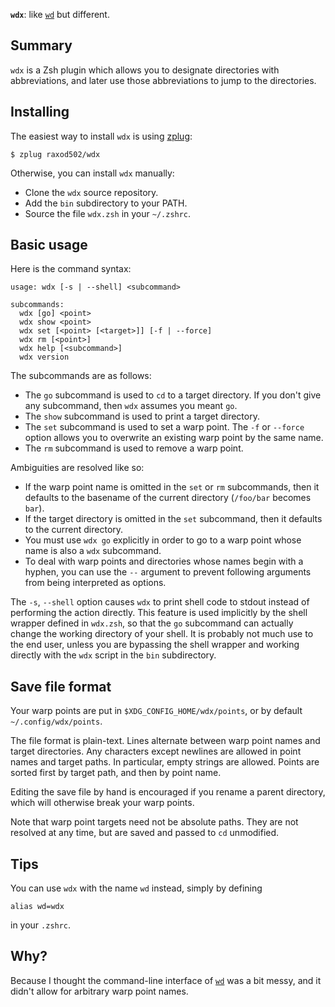 **`wdx`**: like [`wd`][wd] but different.

## Summary

`wdx` is a Zsh plugin which allows you to designate directories with
abbreviations, and later use those abbreviations to jump to the
directories.

## Installing

The easiest way to install `wdx` is using [zplug]:

    $ zplug raxod502/wdx

Otherwise, you can install `wdx` manually:

* Clone the `wdx` source repository.
* Add the `bin` subdirectory to your PATH.
* Source the file `wdx.zsh` in your `~/.zshrc`.

## Basic usage

Here is the command syntax:

    usage: wdx [-s | --shell] <subcommand>

    subcommands:
      wdx [go] <point>
      wdx show <point>
      wdx set [<point> [<target>]] [-f | --force]
      wdx rm [<point>]
      wdx help [<subcommand>]
      wdx version

The subcommands are as follows:

* The `go` subcommand is used to `cd` to a target directory. If you
  don't give any subcommand, then `wdx` assumes you meant `go`.
* The `show` subcommand is used to print a target directory.
* The `set` subcommand is used to set a warp point. The `-f` or
  `--force` option allows you to overwrite an existing warp point by
  the same name.
* The `rm` subcommand is used to remove a warp point.

Ambiguities are resolved like so:

* If the warp point name is omitted in the `set` or `rm` subcommands,
  then it defaults to the basename of the current directory
  (`/foo/bar` becomes `bar`).
* If the target directory is omitted in the `set` subcommand, then it
  defaults to the current directory.
* You must use `wdx go` explicitly in order to go to a warp point
  whose name is also a `wdx` subcommand.
* To deal with warp points and directories whose names begin with a
  hyphen, you can use the `--` argument to prevent following arguments
  from being interpreted as options.

The `-s`, `--shell` option causes `wdx` to print shell code to stdout
instead of performing the action directly. This feature is used
implicitly by the shell wrapper defined in `wdx.zsh`, so that the `go`
subcommand can actually change the working directory of your shell. It
is probably not much use to the end user, unless you are bypassing the
shell wrapper and working directly with the `wdx` script in the `bin`
subdirectory.

## Save file format

Your warp points are put in `$XDG_CONFIG_HOME/wdx/points`, or by
default `~/.config/wdx/points`.

The file format is plain-text. Lines alternate between warp point
names and target directories. Any characters except newlines are
allowed in point names and target paths. In particular, empty strings
are allowed. Points are sorted first by target path, and then by point
name.

Editing the save file by hand is encouraged if you rename a parent
directory, which will otherwise break your warp points.

Note that warp point targets need not be absolute paths. They are not
resolved at any time, but are saved and passed to `cd` unmodified.

## Tips

You can use `wdx` with the name `wd` instead, simply by defining

    alias wd=wdx

in your `.zshrc`.

## Why?

Because I thought the command-line interface of [`wd`][wd] was a bit
messy, and it didn't allow for arbitrary warp point names.

[wd]: https://github.com/mfaerevaag/wd
[zplug]: https://github.com/zplug/zplug
